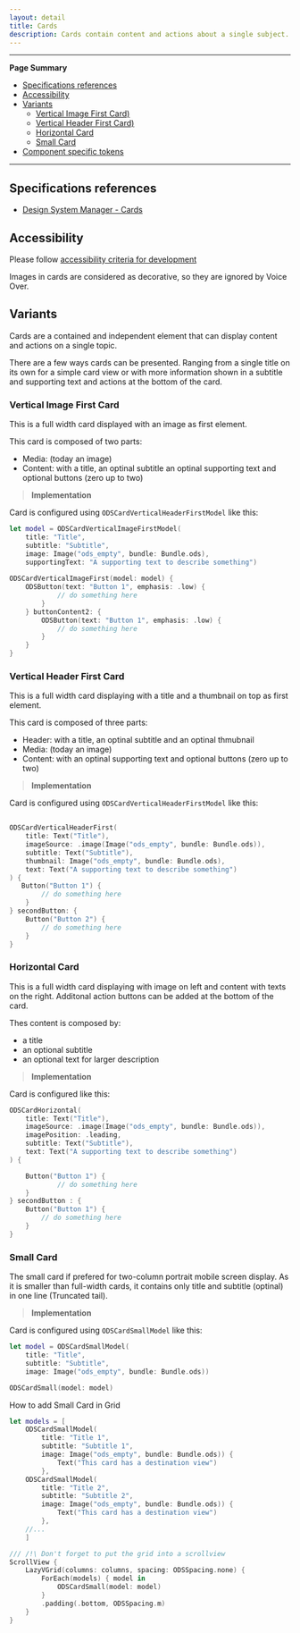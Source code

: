 ```yaml
---
layout: detail
title: Cards
description: Cards contain content and actions about a single subject.
---
```


---

**Page Summary**

* [Specifications references](#specifications-references)
* [Accessibility](#accessibility)
* [Variants](#variants)
    * [Vertical Image First Card)](#vertical-image-first-card)
    * [Vertical Header First Card)](#vertical-header-first-card)
    * [Horizontal Card](#horizontal-card)
    * [Small Card](#small-card)
* [Component specific tokens](#component-specific-tokens)

---

## Specifications references

- [Design System Manager - Cards](https://system.design.orange.com/0c1af118d/p/66bac5-cards/b/1591fb)

## Accessibility

Please follow [accessibility criteria for development](https://a11y-guidelines.orange.com/en/mobile/ios/)

Images in cards are considered as decorative, so they are ignored by Voice Over.

## Variants

Cards are a contained and independent element that can display content and actions on a single topic.

There are a few ways cards can be presented. Ranging from a single title on its own for a simple card view or with more information shown in a subtitle and supporting text and actions at the bottom of the card.


### Vertical Image First Card

This is a full width card displayed with an image as first element.

This card is composed of two parts:
- Media: (today an image)
- Content: with a title, an optinal subtitle an optinal supporting text and optional buttons (zero up to two)

> **Implementation**

Card is configured using `ODSCardVerticalHeaderFirstModel` like this:

```swift
let model = ODSCardVerticalImageFirstModel(
    title: "Title",
    subtitle: "Subtitle",
    image: Image("ods_empty", bundle: Bundle.ods),
    supportingText: "A supporting text to describe something")
    
ODSCardVerticalImageFirst(model: model) {
    ODSButton(text: "Button 1", emphasis: .low) {
            // do something here
        }
    } buttonContent2: {
        ODSButton(text: "Button 1", emphasis: .low) {
            // do something here
        } 
    }
}
```

### Vertical Header First Card

This is a full width card displaying with a title and a thumbnail on top as first element.

This card is composed of three parts:
- Header: with a title, an optinal subtitle and an optinal thmubnail
- Media: (today an image)
- Content: with an optinal supporting text and optional buttons (zero up to two)

> **Implementation**

Card is configured using `ODSCardVerticalHeaderFirstModel` like this:

```swift
    
ODSCardVerticalHeaderFirst(
    title: Text("Title"),
    imageSource: .image(Image("ods_empty", bundle: Bundle.ods)),
    subtitle: Text("Subtitle"),
    thumbnail: Image("ods_empty", bundle: Bundle.ods),
    text: Text("A supporting text to describe something")
) {
   Button("Button 1") {
        // do something here
    }
} secondButton: {
    Button("Button 2") {
        // do something here 
    }
}
```

### Horizontal Card

This is a full width card displaying with image on left and content with texts on the right. Additonal action buttons can be added at the bottom of the card. 

Thes content is composed by:
- a title
- an optional subtitle
- an optional text for larger description

> **Implementation**

Card is configured like this:

```swift    
ODSCardHorizontal(
    title: Text("Title"),
    imageSource: .image(Image("ods_empty", bundle: Bundle.ods)),
    imagePosition: .leading,
    subtitle: Text("Subtitle"),
    text: Text("A supporting text to describe something")
) {

    Button("Button 1") {
            // do something here
    }
} secondButton : {
    Button("Button 1") {
        // do something here
    }
}
```

### Small Card  

The small card if prefered for two-column portrait mobile screen display.
As it is smaller than full-width cards, it contains only title and subtitle (optinal) in one line (Truncated tail).

> **Implementation**

Card is configured using `ODSCardSmallModel` like this:

```swift
let model = ODSCardSmallModel(
    title: "Title",
    subtitle: "Subtitle",
    image: Image("ods_empty", bundle: Bundle.ods)) 

ODSCardSmall(model: model)
```

How to add Small Card in Grid 

```swift
let models = [
    ODSCardSmallModel(
        title: "Title 1",
        subtitle: "Subtitle 1",
        image: Image("ods_empty", bundle: Bundle.ods)) { 
            Text("This card has a destination view")
        },
    ODSCardSmallModel(
        title: "Title 2",
        subtitle: "Subtitle 2",
        image: Image("ods_empty", bundle: Bundle.ods)) { 
            Text("This card has a destination view")
        },
    //...
    ]

/// /!\ Don't forget to put the grid into a scrollview
ScrollView {
    LazyVGrid(columns: columns, spacing: ODSSpacing.none) {
        ForEach(models) { model in
            ODSCardSmall(model: model)
        }
        .padding(.bottom, ODSSpacing.m)
    }
}
 
```

 


